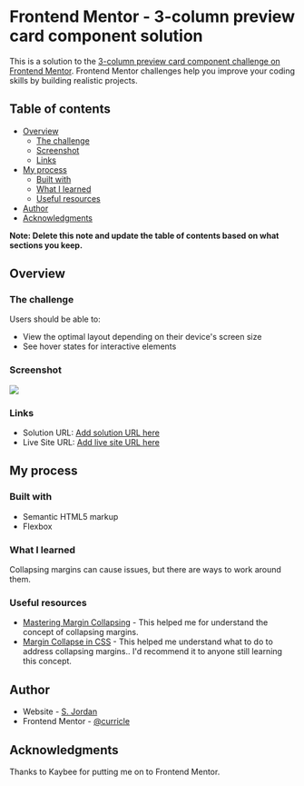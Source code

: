 # Frontend Mentor - 3-column preview card component solution

This is a solution to the [3-column preview card component challenge on Frontend Mentor](https://www.frontendmentor.io/challenges/3column-preview-card-component-pH92eAR2-). Frontend Mentor challenges help you improve your coding skills by building realistic projects. 

## Table of contents

- [Overview](#overview)
  - [The challenge](#the-challenge)
  - [Screenshot](#screenshot)
  - [Links](#links)
- [My process](#my-process)
  - [Built with](#built-with)
  - [What I learned](#what-i-learned)
  - [Useful resources](#useful-resources)
- [Author](#author)
- [Acknowledgments](#acknowledgments)

**Note: Delete this note and update the table of contents based on what sections you keep.**

## Overview

### The challenge

Users should be able to:

- View the optimal layout depending on their device's screen size
- See hover states for interactive elements

### Screenshot

![](/images/screenshot.jpg)

### Links

- Solution URL: [Add solution URL here](https://your-solution-url.com)
- Live Site URL: [Add live site URL here](https://your-live-site-url.com)

## My process

### Built with

- Semantic HTML5 markup
- Flexbox

### What I learned

Collapsing margins can cause issues, but there are ways to work around them.

### Useful resources

- [Mastering Margin Collapsing](https://developer.mozilla.org/en-US/docs/Web/CSS/CSS_Box_Model/Mastering_margin_collapsing) - This helped me for understand the concept of collapsing margins.
- [Margin Collapse in CSS](https://imjignesh.com/margin-collapse-in-css/) - This helped me understand what to do to address collapsing margins.. I'd recommend it to anyone still learning this concept.

## Author

- Website - [S. Jordan](https://jordanmakes.com)
- Frontend Mentor - [@curricle](https://www.frontendmentor.io/profile/curricle)

## Acknowledgments

Thanks to Kaybee for putting me on to Frontend Mentor.
